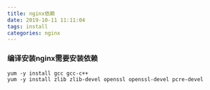 ```yaml
---
title: nginx依赖
date: 2019-10-11 11:11:04
tags: install
categories: nginx
---
```


### 编译安装nginx需要安装依赖

```shell
yum -y install gcc gcc-c++
yum -y install zlib zlib-devel openssl openssl-devel pcre-devel
```

